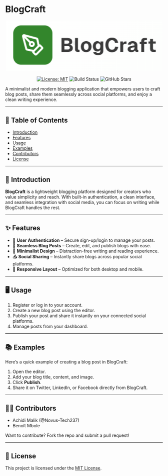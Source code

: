 # BlogCraft  

<p align="center">
  <img src="./logo.png" alt="BlogCraft Logo" width="500"/>
</p>  

<p align="center">
  <a href="LICENSE"><img src="https://img.shields.io/badge/License-MIT-green.svg" alt="License: MIT"></a>
  <img src="https://img.shields.io/badge/build-passing-brightgreen.svg" alt="Build Status">
  <img src="https://img.shields.io/github/stars/Novus-Tech237/blog-craft?style=social" alt="GitHub Stars">
</p>  


A minimalist and modern blogging application that empowers users to craft blog posts, share them seamlessly across social platforms, and enjoy a clean writing experience.  

---

## 📑 Table of Contents
- [Introduction](#introduction)  
- [Features](#features)  
- [Usage](#usage)  
- [Examples](#examples)  
- [Contributors](#contributors)  
- [License](#license)  

---

## 🚀 Introduction  
**BlogCraft** is a lightweight blogging platform designed for creators who value simplicity and reach. With built-in authentication, a clean interface, and seamless integration with social media, you can focus on writing while BlogCraft handles the rest.  

---

## ✨ Features  
- 🔑 **User Authentication** – Secure sign-up/login to manage your posts.  
- 📝 **Seamless Blog Posts** – Create, edit, and publish blogs with ease.  
- 🎨 **Minimalist Design** – Distraction-free writing and reading experience.  
- 📤 **Social Sharing** – Instantly share blogs across popular social platforms.  
- 📱 **Responsive Layout** – Optimized for both desktop and mobile.  

---

## 🖥️ Usage  
1. Register or log in to your account.  
2. Create a new blog post using the editor.  
3. Publish your post and share it instantly on your connected social platforms.  
4. Manage posts from your dashboard.  

---

## 📚 Examples  
Here’s a quick example of creating a blog post in BlogCraft:  

1. Open the editor.  
2. Add your blog title, content, and image.  
3. Click **Publish**.  
4. Share it on Twitter, LinkedIn, or Facebook directly from BlogCraft.  

---

## 👨‍💻 Contributors  
- Achidi Malik (@Novus-Tech237)
- Benoît Mbole

Want to contribute? Fork the repo and submit a pull request!  

---

## 📄 License  
This project is licensed under the [MIT License](LICENSE).  
